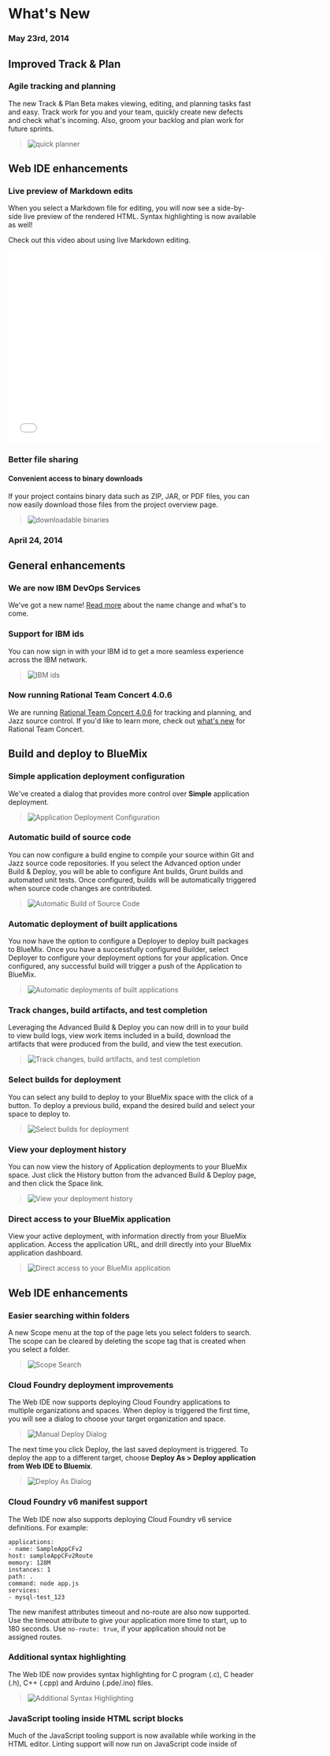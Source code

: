 # What's New
### May 23rd, 2014

## Improved Track & Plan

### Agile tracking and planning

The new Track & Plan Beta makes viewing, editing, and planning tasks fast and easy. 
Track work for you and your team, quickly create new defects and check what's incoming. 
Also, groom your backlog and plan work for future sprints.

>	![quick planner](/tutorials/whatsnew/images/quick-planner2.png)


## Web IDE enhancements

### Live preview of Markdown edits

When you select a Markdown file for editing, 
you will now see a side-by-side live preview of the rendered HTML. 
Syntax highlighting is now available as well!

Check out this video about using live Markdown editing. 

<iframe width="640" height="390" src="//www.youtube.com/watch?v=6FbZdz8561Y" frameborder="0" allowfullscreen></iframe>

### Better file sharing

#### Convenient access to binary downloads

If your project contains binary data such as ZIP, JAR, or PDF files, you can now easily download those files from the project overview page.


>	![downloadable binaries](/tutorials/whatsnew/images/downloadable-binaries.png)


### April 24, 2014

## General enhancements

### We are now IBM DevOps Services

We've got a new name! [Read more](https://jazz.net/blog/index.php/2014/04/15/jazzhub-is-now-ibm-devops-services/) about the name change and what's to come.

### Support for IBM ids

You can now sign in with your IBM id to get a more seamless experience across the IBM network.

>	![IBM ids](/tutorials/whatsnew/images/ibm-ids.png)	

### Now running Rational Team Concert 4.0.6

We are running [Rational Team Concert 4.0.6](https://jazz.net/blog/index.php/2014/02/28/off-and-running-in-2014-announcing-clm-4-0-6/) for tracking and planning, and Jazz source control. If you'd like to learn more, check out [what's new](https://jazz.net/products/rational-team-concert/whatsnew/) for Rational Team Concert.


## Build and deploy to BlueMix

### Simple application deployment configuration

We've created a dialog that provides more control over **Simple** application deployment.

> ![Application Deployment Configuration](/tutorials/whatsnew/images/configure-application-deployment.png)

	
### Automatic build of source code

You can now configure a build engine to compile your source within Git and Jazz source code repositories. If you select the Advanced option under Build & Deploy, you will be able to configure Ant builds, Grunt builds and automated unit tests. Once configured, builds will be automatically triggered when source code changes are contributed. 

>	![Automatic Build of Source Code](/tutorials/whatsnew/images/automatic-build-source-code.png)


### Automatic deployment of built applications

You now have the option to configure a Deployer to deploy built packages to BlueMix. Once you have a successfully configured Builder, select Deployer to configure your deployment options for your application. Once configured, any successful build will trigger a push of the Application to BlueMix. 

>	![Automatic deployments of built applications](/tutorials/whatsnew/images/automatic-deployment-built-applications.png)


### Track changes, build artifacts, and test completion

Leveraging the Advanced Build & Deploy you can now drill in to your build to view build logs, view work items included in a build, download the artifacts that were produced from the build, and view the test execution. 

>	![Track changes, build artifacts, and test completion](/tutorials/whatsnew/images/track-changes-deploy.png)


### Select builds for deployment

You can select any build to deploy to your BlueMix space with the click of a button. To deploy a previous build, expand the desired build and select your space to deploy to. 

>	![Select builds for deployment](/tutorials/whatsnew/images/select-builds-deployment.png)


### View your deployment history

You can now view the history of Application deployments to your BlueMix space. Just click the History button from the advanced Build & Deploy page, and then click the Space link. 

>	![View your deployment history](/tutorials/whatsnew/images/deployment-history.png)
	

### Direct access to your BlueMix application

View your active deployment, with information directly from your BlueMix application. Access the application URL, and drill directly into your BlueMix application dashboard. 

>	![Direct access to your BlueMix application](/tutorials/whatsnew/images/drill-in-bluemix.png)
	

## Web IDE enhancements

### Easier searching within folders

A new Scope menu at the top of the page lets you select folders to search. The scope can be cleared by deleting the scope tag that is created when you select a folder.

>	![Scope Search](/tutorials/whatsnew/images/scope-search.png)
 	

### Cloud Foundry deployment improvements

The Web IDE now supports deploying Cloud Foundry applications to multiple organizations and spaces. When deploy is triggered the first time, you will see a dialog to choose your target organization and space.

>	![Manual Deploy Dialog](/tutorials/whatsnew/images/manual-deploy-dialog.png)
 
The next time you click Deploy, the last saved deployment is triggered. 
To deploy the app to a different target, choose **Deploy As > Deploy application from Web IDE to Bluemix**.

>	![Deploy As Dialog](/tutorials/whatsnew/images/deploy-as.png)
 

### Cloud Foundry v6 manifest support

The Web IDE now also supports deploying Cloud Foundry v6 service definitions. For example:

	applications:
	- name: SampleAppCFv2
	host: sampleAppCFv2Route
	memory: 128M
	instances: 1
	path: .
	command: node app.js
	services:
	- mysql-test_123

The new manifest attributes timeout and 
no-route are also now supported. 
Use the timeout attribute to give your application 
more time to start, up to 180 seconds. 
Use `no-route: true`, if your application should not be assigned routes.

### Additional syntax highlighting

The Web IDE now provides syntax highlighting for C program (.c), C header (.h), C++ (.cpp) and Arduino (.pde/.ino) files.

>	![Additional Syntax Highlighting](/tutorials/whatsnew/images/additional-syntax-6.png)
 	

### JavaScript tooling inside HTML script blocks

Much of the JavaScript tooling support is now available while working in the HTML editor. Linting support will now run on JavaScript code inside of <script> tags. "Show occurrences" will function when variables and functions are selected inside your scripts.

>	![HTML JavaScript Linting](/tutorials/whatsnew/images/html-javascript-linting.png)


### JavaScript validation overhaul

The validation/linting support for JavaScript, built on ESLint, has been given an overhaul with new rules, an updated engine and more user flexibility. The validator will scan your JavaScript files (as well as HTML <script> tags) and add errors or warnings to the margin of the editor. Hovering provides a more detailed explanation of the issue.

You can now customize the warnings they see on the validation settings page. Each validation rule can be set to error, warning or ignore. In addition, seven new validation rules have been added to capture more varieties of coding errors.

>	![Validation Settings Page](/tutorials/whatsnew/images/validation-settings-page.png)
 	

### Scoped code templates

When activating content assist (Ctrl+Space) the JavaScript tooling support provides many code templates for common code patterns and common library usage. Previously the entire template list would be made available to the content assist proposal list, only being filtered by the characters typed. Now, the location you are in is used to scope the proposals so that only applicable code patterns are provided.

>	![Unscoped and Scoped Templates](/tutorials/whatsnew/images/unscoped-templates.png)
 	

### Esprima updated

The Esprima parsing library that underpins much of the JavaScript tooling support has been updated to 1.1.0-dev.

## Manage code changes better

###Link work items to your Git commits

Add a work-item keyword and number to your Git commit 
message to link to a work item in a Git project hosted 
at DevOps Services. For example, 
the commit comment `Implements story 32` links to 
the referenced work item, which you can see in your 
project. The format for the comment is work item 
`<keyword> <number>`, where the keyword can be: 
`adoption item`, `bug`, `defect`, `epic`, `impediment`, `item`, `retrospective`, `story`, `task`, `track build item`, `work item`.

>	![Git Comment with Link to Task Work Item](/tutorials/whatsnew/images/commit-task-git.png)
	
## Improved project management

### Project members page

We added a page to each project where project owners can manage project membership all in one place. Go to a project that you own, and click the Members tab to try it out.

>	![Project Member Page](/tutorials/whatsnew/images/project-member-tab.png)
 
	
### Toggle project visibility between public and private

Project owners can now change the visibility of their projects from public to private and back. To access this feature, click the Settings button within your project, and then click Options.

>	![Toggle Project Visibility between Public and Private](/tutorials/whatsnew/images/private-project-setting.png)
	

### Project ownership transfer

Project owners can transfer ownership of the project to any existing project member. The project owner retains membership of the project after the transfer completes. To access this feature, click the Settings button within your project, and then click **Change Owner**.

>	![Project Ownership Transfer](/tutorials/whatsnew/images/change-owner.png)



### February 20, 2014

### Quicker project creation

We know you've been wanting this one! We've shaved down the time it takes to create a project so that each new project should now display within a few seconds after you click Create button on the project creation page.

>	![Successful Project Creation](/tutorials/whatsnew/images/SuccessfulProjectCreation.png)
 

### Convenient views into the project code

The redesigned project home page allows you to see the code, even when you're not logged in. Use the built-in navigator and file viewer to browse files; whether they're stored in Jazz SCM, a Git repository, or a repository at GitHub. Also, the README.md file displays prominently so that you can easily read what developers have to say about using the code.

>	![New design for project home](/tutorials/whatsnew/images/new-project-details.png)
 
 
### Git hosting

Prefer Git for source control? Create a Git-hosted project from our improved project creation page.

>	![Git hosting](/tutorials/whatsnew/images/git-hosting.png)
 

### For cloning: an easy way to copy the Git URL

If you want to clone your Git repo using a client other than the Web IDE, you'll need the Git URL. We give you a convenient way to copy the URL from the project home page.

>	![Git URL copy](/tutorials/whatsnew/images/copy-git-url.png)
  

### Project settings page

You can update your project's information or change options - all from the new project settings page. Try it out by clicking the Settings button within your project.

>	![Settings page](/tutorials/whatsnew/images/settings-page.png)
 	

### A new welcome page for My Stuff

The welcome page for My Stuff has been redesigned to better help you get started. Click to start a new project, or to explore existing projects that you can fork. Also, learn more about deploying your app to BlueMix.

>	![My Stuff welcome page](/tutorials/whatsnew/images/mystuff-gettingstarted.png)
 


### New navigation features in the Web IDE

Menu items and a navigation bar have been added, and you can hide the navigation bar if you want to focus on coding. Context menus provide a familiar experience for accessing common commands, and keyboard shortcuts now display along side the menu items.

>	![Orion menus](/tutorials/whatsnew/images/orion-menus.png)
 
 

### Deployment options from the Web IDE

Click Deploy to manually push a new application to BlueMix. This type of deployment uses the contents of the manifest.yml file, and your sign in credentials. If you're editing a file you can click Deploy As to re-deploy to an existing application name.

>	![Orion deploy options](/tutorials/whatsnew/images/orion-deploy-options.png)
 
	

### Auto-Deploying Applications to BlueMix

In addition to manually deploying your applications from within the Web IDE you can also setup Auto-Deploy of your BlueMix application. If you selected the Deploy to BlueMix option when creating your Git-hosted project you'll find an Auto-Deployment section in the Project overview page. When this is enabled, any push to the git repository for this project will trigger a push of the Application to BlueMix using the contents of the selected branch.

>	![Automatic deployment](/tutorials/whatsnew/images/auto-deploy.jpg)
 


### JavaScript development and code assist

The Web IDE has new capabilities for JavaScript development and code assist. Just add a small line in your JavaScript file /* jshint node:true */ to have access to content assist for common node modules plus some of the node services at BlueMix including MongoDB and Redis. Also, there is a growing list of Templates to help you get started with services such as MongoDB.

>	![Orion capabilities](/tutorials/whatsnew/images/orion-capabilities.png)
 
	
### Easier handling of multiple invitations

You can now accept multiple project invitations without having to leave My Stuff. To see if you have pending invitations, go to My Stuff and click View Invitations.

>	![Inline project invitations](/tutorials/whatsnew/images/accepted-invite-inline.png)
 
 

### January 5, 2014

### Rational Team Concert 4.0.5

We are now running [Rational Team Concert 4.0.5](https://jazz.net/blog/index.php/2013/12/06/just-in-time-for-the-new-year-many-reasons-to-celebrate-clm-4-0-5/), which comes with [lots of new features](https://jazz.net/products/rational-team-concert/whatsnew/)!

### Connect to projects from the Eclipse Client

In the [Rational Team Concert 4.0.5](https://jazz.net/downloads/rational-team-concert/releases/4.0.5?p=news#jazzhub) client, there is a new ***Connect to JazzHub*** feature in the Team Artifacts view.

>	![Connect from eclipse](/tutorials/whatsnew/images/connectfromeclipse.png)

### Mark Occurrences for JavaScript Files

The Web IDE now supports Mark Occurrences for JavaScript files. You can enable this feature through the Tools Menu > Settings and then within the Editor settings for Language Tools.

>	![Mark occurrences](/tutorials/whatsnew/images/MarkOccurrences.png)
 
### Outline view for JavaScript Files

There's also a new outliner for JavaScript files that you can change to using the View Changer.

>	![JavaScript Outline view](/tutorials/whatsnew/images/JavaScriptOutlineView.png)

### Preview for Markdown Files

If you're editing a Markdown file, you can display the rendered version by toggling the visible editor on the right hand side.

>	![Markdown viewer](/tutorials/whatsnew/images/MarkdownViewer.png)

### Decline to Join a Project

Received an invitation to join a project but don't have the time to contribute? You can now politely decline.

>	![Invite decline](/tutorials/whatsnew/images/invite-decline.png)

### Cancel a Project Invitation

Invited someone to join your project by mistake? You can now rescind that invitation and the user will not be able to join.

>	![Invite cancel](/tutorials/whatsnew/images/invite-cancel.png)

### November 3, 2013

### GitHub Integration

Already have a GitHub repository? Now you can link to your existing branch when creating a new project. We also support linking commits to work items.

>	![Github integration](/tutorials/whatsnew/images/githubintegration.png)

### My Stuff

We redesigned our home page to include the stuff that's important to you. This new My Stuff view gives you quick access to all of your projects' tasks and code, as well as feeds for invitations and requests. To try it out, visit our home page and sign in.

>	![My stuff page](/tutorials/whatsnew/images/mystuff.png)

### Project Delete and Rename

You can now delete or rename projects, right from your project page.

>	![Project rename before](/tutorials/whatsnew/images/project-rename-before.png)

>	![Project rename after](/tutorials/whatsnew/images/project-rename-after.png)

### README.md

Want to describe and document your code? Create a README.md file in any source folder. These Markdown pages now display in the file browser.

>	![Readme](/tutorials/whatsnew/images/readmemd-large.png)

### Code Editor Settings

The code editor now includes a new settings window with options for fine-tuning JSLint, turning on faster auto-saving and more.

>	![Auto save options](/tutorials/whatsnew/images/autosaveoptions.png)

### Easier Coding

New to the editor, block comment creation and auto-indent are recent enhancements.

### Improved Work Item Editor

Can't remember a work item? Our work item editor now includes Eclipse-style content-assist and linking as-you-type.

>	![Rich work item editor](/tutorials/whatsnew/images/richworkitemeditor.png)

### Behind the Scenes

We've also been working behind the scenes to improve performance and streamline your user experience.

Don't forget to let us know how we're doing by [reporting a bug](https://hub.jazz.net/project/srich/JazzHub) or [sharing an idea](https://hub.jazz.net/project/srich/JazzHub).

Cheers!

